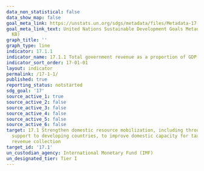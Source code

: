 ```yaml
---
data_non_statistical: false
data_show_map: false
goal_meta_link: https://unstats.un.org/sdgs/metadata/files/Metadata-17-01-01.pdf
goal_meta_link_text: United Nations Sustainable Development Goals Metadata (PDF 469
  KB)
graph_title: ''
graph_type: line
indicator: 17.1.1
indicator_name: 17.1.1 Total government revenue as a proportion of GDP, by source
indicator_sort_order: 17-01-01
layout: indicator
permalink: /17-1-1/
published: true
reporting_status: notstarted
sdg_goal: '17'
source_active_1: true
source_active_2: false
source_active_3: false
source_active_4: false
source_active_5: false
source_active_6: false
target: 17.1 Strengthen domestic resource mobilization, including through international
  support to developing countries, to improve domestic capacity for tax and other
  revenue collection
target_id: '17.1'
un_custodian_agency: International Monetary Fund (IMF)
un_designated_tier: Tier I
---
```

